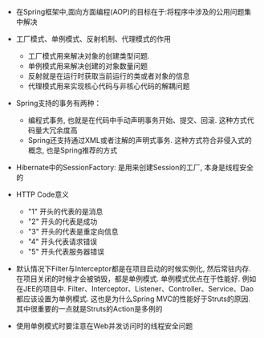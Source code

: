 * 在Spring框架中,面向方面编程(AOP)的目标在于:将程序中涉及的公用问题集中解决
* 工厂模式、单例模式、反射机制、代理模式的作用
  * 工厂模式用来解决对象的创建类型问题.
  * 单例模式用来解决创建的对象数量问题
  * 反射就是在运行时获取当前运行的类或者对象的信息
  * 代理模式用来实现核心代码与非核心代码的解耦问题
  
* Spring支持的事务有两种：
  * 编程式事务, 也就是在代码中手动声明事务开始、提交、回滚. 这种方式代码量大冗余度高
  * Spring还支持通过XML或者注解的声明式事务. 这种方式符合非侵入式的概念, 也是Spring推荐的方式
  
* Hibernate中的SessionFactory: 是用来创建Session的工厂, 本身是线程安全的

* HTTP Code意义
  * "1" 开头的代表的是消息
  * "2" 开头的代表是成功
  * "3" 开头的代表是重定向信息
  * "4" 开头代表请求错误
  * "5" 开头代表服务器错误

* 默认情况下Filter与Interceptor都是在项目启动的时候实例化, 然后常驻内存.在项目关闭的时候才会被销毁，都是单例模式. 单例模式优点在于性能好. 例如在JEE的项目中. Filter、Interceptor、Listener、Controller、Service、Dao都应该设置为单例模式. 这也是为什么Spring MVC的性能好于Struts的原因. 其中很重要的一点就是Struts的Action是多例的

* 使用单例模式时要注意在Web并发访问时的线程安全问题
